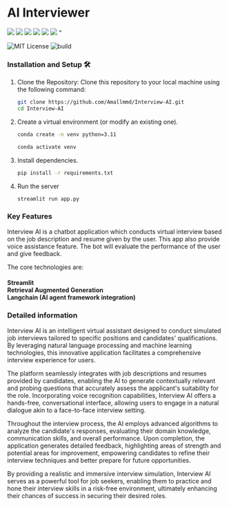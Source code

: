 # AI Interviewer
<p>
<img src="https://img.shields.io/badge/Python-239120?logo=python&logoColor=white" />
<img src="https://img.shields.io/badge/Github-181717?logo=github&logoColor=white" />
<img src="https://img.shields.io/badge/GIT-E44C30?logo=git&logoColor=white" />
<img src="https://img.shields.io/badge/Sqlite-003B57?style=for-the-badge&logo=sqlite&logoColor=white"/>
<img src="https://img.shields.io/badge/conda-342B029.svg?&style=for-the-badge&logo=anaconda&logoColor=white"/>
<img src="https://img.shields.io/badge/Jupyter-F37626.svg?&style=for-the-badge&logo=Jupyter&logoColor=white"/>
"</p>

![MIT License](https://img.shields.io/badge/License-MIT-lightgray.svg)
![build](https://img.shields.io/badge/Build-passing-green.svg)

### Installation and Setup 🛠️

1. Clone the Repository: Clone this repository to your local machine using the following command:

   ```bash
   git clone https://github.com/Amallmmd/Interview-AI.git
   cd Interview-AI
   ```
2. Create a virtual environment (or modify an existing one).
   ```bash
   conda create -n venv python=3.11
   ```
   ```bash
   conda activate venv
   ```

3. Install dependencies.
   ```bash
   pip install -r requirements.txt
   ```
5. Run the server
   ```bash
   streamlit run app.py
   ```

### Key Features
Interview AI is a chatbot application which conducts virtual interview based on the job description and resume given by the user. This app also provide voice assistance feature. The bot will evaluate the performance of the user and give feedback.

The core technologies are:<h4>Streamlit<br>
Retrieval Augmented Generation<br>
Langchain (AI agent framework integration)<br>
</h4>


### Detailed information 
<p>
Interview AI is an intelligent virtual assistant designed to conduct simulated job interviews tailored to specific positions and candidates' qualifications. By leveraging natural language processing and machine learning technologies, this innovative application facilitates a comprehensive interview experience for users.

The platform seamlessly integrates with job descriptions and resumes provided by candidates, enabling the AI to generate contextually relevant and probing questions that accurately assess the applicant's suitability for the role. Incorporating voice recognition capabilities, Interview AI offers a hands-free, conversational interface, allowing users to engage in a natural dialogue akin to a face-to-face interview setting.

Throughout the interview process, the AI employs advanced algorithms to analyze the candidate's responses, evaluating their domain knowledge, communication skills, and overall performance. Upon completion, the application generates detailed feedback, highlighting areas of strength and potential areas for improvement, empowering candidates to refine their interview techniques and better prepare for future opportunities.

By providing a realistic and immersive interview simulation, Interview AI serves as a powerful tool for job seekers, enabling them to practice and hone their interview skills in a risk-free environment, ultimately enhancing their chances of success in securing their desired roles.
</p>
